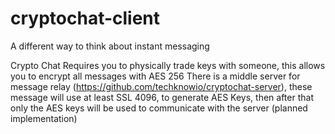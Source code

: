 # cryptochat-client
A different way to think about instant messaging

Crypto Chat Requires you to physically trade keys with someone, this allows you to encrypt all messages with AES 256
There is a middle server for message relay (https://github.com/techknowio/cryptochat-server), these message will use at least SSL 4096, to generate AES Keys, then after that only the AES keys will be used to communicate with the server (planned implementation)

